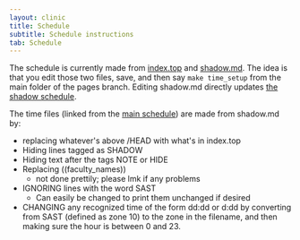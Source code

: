 ```yaml
---
layout: clinic
title: Schedule
subtitle: Schedule instructions
tab: Schedule
---
```


The schedule is currently made from [index.top](schedule/index.top) and [shadow.md](schedule/shadow.md). The idea is that you edit those two files, save, and then say `make time_setup` from the main folder of the pages branch. Editing shadow.md directly updates [the shadow schedule]({{site.subdomainurl}}/schedule/shadow).

The time files (linked from the [main schedule](schedule/)) are made from shadow.md by:
* replacing whatever's above /HEAD with what's in index.top
* Hiding lines tagged as SHADOW
* Hiding text after the tags NOTE or HIDE
* Replacing ((faculty_names))
	* not done prettily; please lmk if any problems
* IGNORING lines with the word SAST
	* Can easily be changed to print them unchanged if desired
* CHANGING any recognized time of the form dd:dd or d:dd by converting from SAST (defined as zone 10) to the zone in the filename, and then making sure the hour is between 0 and 23.
